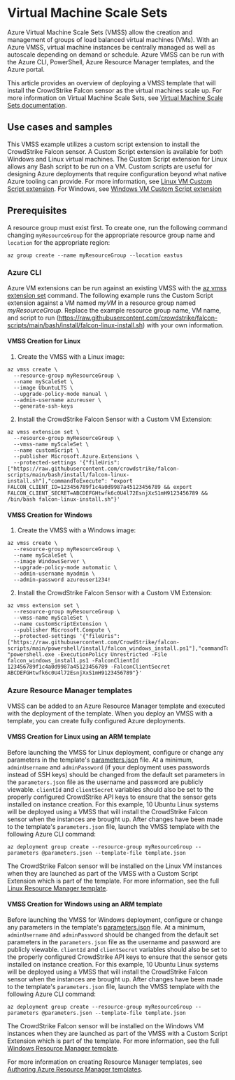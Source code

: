 # Virtual Machine Scale Sets 

Azure Virtual Machine Scale Sets (VMSS) allow the creation and management of groups of load balanced virtual machines (VMs). With an Azure VMSS, virtual machine instances be centrally managed as well as autoscale depending on demand or schedule. Azure VMSS can be run with the Azure CLI, PowerShell, Azure Resource Manager templates, and the Azure portal.

This article provides an overview of deploying a VMSS template that will install the CrowdStrike Falcon sensor as the virtual machines scale up. For more information on Virtual Machine Scale Sets, see [Virtual Machine Scale Sets documentation](https://docs.microsoft.com/en-us/azure/virtual-machine-scale-sets/).

## Use cases and samples

This VMSS example utilizes a custom script extension to install the CrowdStrike Falcon sensor. A Custom Script extension is available for both Windows and Linux virtual machines. The Custom Script extension for Linux allows any Bash script to be run on a VM. Custom scripts are useful for designing Azure deployments that require configuration beyond what native Azure tooling can provide. For more information, see [Linux VM Custom Script extension](https://docs.microsoft.com/en-us/azure/virtual-machines/extensions/custom-script-linux). For Windows, see [Windows VM Custom Script extension](https://docs.microsoft.com/en-us/azure/virtual-machines/extensions/custom-script-windows)

## Prerequisites

A resource group must exist first. To create one, run the following command changing `myResourceGroup` for the appropriate resource group name and `location` for the appropriate region:

```azurecli
az group create --name myResourceGroup --location eastus
```

### Azure CLI

Azure VM extensions can be run against an existing VMSS with the [az vmss extension set](https://docs.microsoft.com/en-us/azure/virtual-machine-scale-sets/quick-create-cli#deploy-sample-application) command. The following example runs the Custom Script extension against a VM named *myVM* in a resource group named *myResourceGroup*. Replace the example resource group name, VM name, and script to run (https://raw.githubusercontent.com/crowdstrike/falcon-scripts/main/bash/install/falcon-linux-install.sh) with your own information.

#### VMSS Creation for Linux

1. Create the VMSS with a Linux image:
```azurecli
az vmss create \
  --resource-group myResourceGroup \
  --name myScaleSet \
  --image UbuntuLTS \
  --upgrade-policy-mode manual \
  --admin-username azureuser \
  --generate-ssh-keys
```

2. Install the CrowdStrike Falcon Sensor with a Custom VM Extension:
```azurecli
az vmss extension set \
  --resource-group myResourceGroup \
  --vmss-name myScaleSet \
  --name customScript \
  --publisher Microsoft.Azure.Extensions \
  --protected-settings '{"fileUris": ["https://raw.githubusercontent.com/crowdstrike/falcon-scripts/main/bash/install/falcon-linux-install.sh"],"commandToExecute": "export FALCON_CLIENT_ID=123456789f1c4a0d9987a45123456789 && export FALCON_CLIENT_SECRET=ABCDEFGHtwfk6c0U4l72EsnjXxS1mH9123456789 && /bin/bash falcon-linux-install.sh"}'
```

#### VMSS Creation for Windows

1. Create the VMSS with a Windows image:
```
az vmss create \
  --resource-group myResourceGroup \
  --name myScaleSet \
  --image WindowsServer \
  --upgrade-policy-mode automatic \
  --admin-username myadmin \
  --admin-password azureuser1234!
```

2. Install the CrowdStrike Falcon Sensor with a Custom VM Extension:
```azurecli
az vmss extension set \
  --resource-group myResourceGroup \
  --vmss-name myScaleSet \
  --name customScriptExtension \
  --publisher Microsoft.Compute \
  --protected-settings '{"fileUris": ["https://raw.githubusercontent.com/CrowdStrike/falcon-scripts/main/powershell/install/falcon_windows_install.ps1"],"commandToExecute": "powershell.exe -ExecutionPolicy Unrestricted -File falcon_windows_install.ps1 -FalconClientId 123456789f1c4a0d9987a45123456789 -FalconClientSecret ABCDEFGHtwfk6c0U4l72EsnjXxS1mH9123456789"}'
```

### Azure Resource Manager templates

VMSS can be added to an Azure Resource Manager template and executed with the deployment of the template. When you deploy an VMSS with a template, you can create fully configured Azure deployments.

#### VMSS Creation for Linux using an ARM template

Before launching the VMSS for Linux deployment, configure or change any parameters in the template's [parameters.json](https://github.com/CrowdStrike/Cloud-Azure/blob/main/vmss/linux/parameters.json) file.
At a minimum, `adminUsername` and `adminPassword` (if your deployment uses passwords instead of SSH keys) should be changed from the default set parameters in the `parameters.json` file as the username and password are publicly viewable.
`clientId` and `clientSecret` variables should also be set to the properly configured CrowdStrike API keys to ensure that the sensor gets installed on instance creation.
For this example, 10 Ubuntu Linux systems will be deployed using a VMSS that will install the CrowdStrike Falcon sensor when the instances are brought up.
After changes have been made to the template's `parameters.json` file, launch the VMSS template with the following Azure CLI command:

```azurecli
az deployment group create --resource-group myResourceGroup --parameters @parameters.json --template-file template.json
```

The CrowdStrike Falcon sensor will be installed on the Linux VM instances when they are launched as part of the VMSS with a Custom Script Extension which is part of the template.
For more information, see the full [Linux Resource Manager template](https://github.com/CrowdStrike/Cloud-Azure/blob/main/vmss/linux/template.json).

#### VMSS Creation for Windows using an ARM template

Before launching the VMSS for Windows deployment, configure or change any parameters in the template's [parameters.json](https://github.com/CrowdStrike/Cloud-Azure/blob/main/vmss/windows/parameters.json) file.
At a minimum, `adminUsername` and `adminPassword` should be changed from the default set parameters in the `parameters.json` file as the username and password are publicly viewable.
`clientId` and `clientSecret` variables should also be set to the properly configured CrowdStrike API keys to ensure that the sensor gets installed on instance creation.
For this example, 10 Ubuntu Linux systems will be deployed using a VMSS that will install the CrowdStrike Falcon sensor when the instances are brought up.
After changes have been made to the template's `parameters.json` file, launch the VMSS template with the following Azure CLI command:

```azurecli
az deployment group create --resource-group myResourceGroup --parameters @parameters.json --template-file template.json
```

The CrowdStrike Falcon sensor will be installed on the Windows VM instances when they are launched as part of the VMSS with a Custom Script Extension which is part of the template.
For more information, see the full [Windows Resource Manager template](https://github.com/CrowdStrike/Cloud-Azure/blob/main/vmss/windows/template.json).


For more information on creating Resource Manager templates, see [Authoring Azure Resource Manager templates](https://docs.microsoft.com/en-us/azure/azure-resource-manager/templates/).

